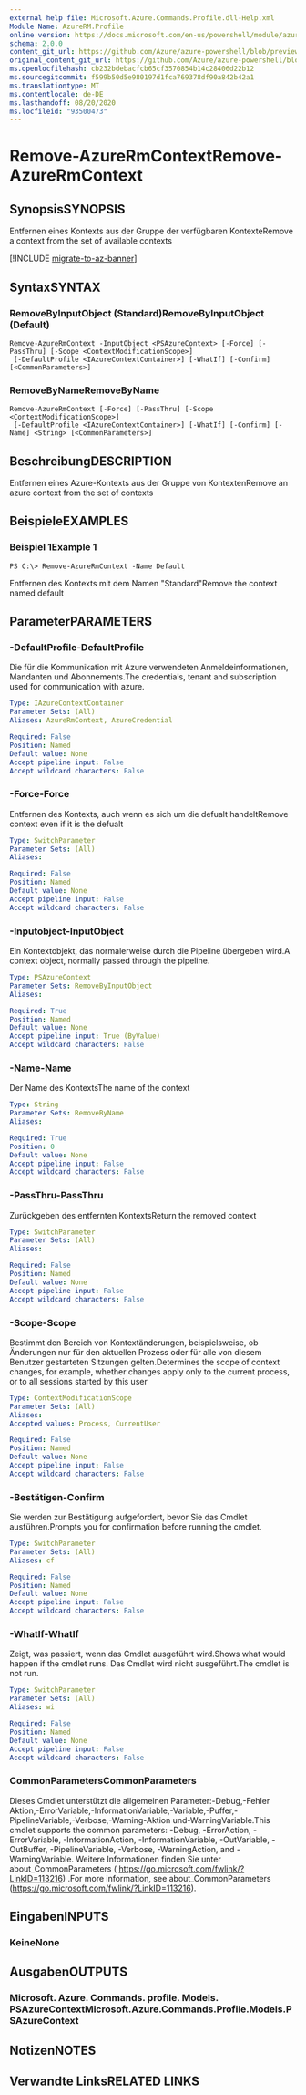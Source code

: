 ```yaml
---
external help file: Microsoft.Azure.Commands.Profile.dll-Help.xml
Module Name: AzureRM.Profile
online version: https://docs.microsoft.com/en-us/powershell/module/azurerm.profile/remove-azurermcontext
schema: 2.0.0
content_git_url: https://github.com/Azure/azure-powershell/blob/preview/src/ResourceManager/Profile/Commands.Profile/help/Remove-AzureRmContext.md
original_content_git_url: https://github.com/Azure/azure-powershell/blob/preview/src/ResourceManager/Profile/Commands.Profile/help/Remove-AzureRmContext.md
ms.openlocfilehash: cb232bdebacfcb65cf3570854b14c28406d22b12
ms.sourcegitcommit: f599b50d5e980197d1fca769378df90a842b42a1
ms.translationtype: MT
ms.contentlocale: de-DE
ms.lasthandoff: 08/20/2020
ms.locfileid: "93500473"
---
```

# <span data-ttu-id="b916b-101">Remove-AzureRmContext</span><span class="sxs-lookup"><span data-stu-id="b916b-101">Remove-AzureRmContext</span></span>

## <span data-ttu-id="b916b-102">Synopsis</span><span class="sxs-lookup"><span data-stu-id="b916b-102">SYNOPSIS</span></span>
<span data-ttu-id="b916b-103">Entfernen eines Kontexts aus der Gruppe der verfügbaren Kontexte</span><span class="sxs-lookup"><span data-stu-id="b916b-103">Remove a context from the set of available contexts</span></span>

[!INCLUDE [migrate-to-az-banner](../../includes/migrate-to-az-banner.md)]

## <span data-ttu-id="b916b-104">Syntax</span><span class="sxs-lookup"><span data-stu-id="b916b-104">SYNTAX</span></span>

### <span data-ttu-id="b916b-105">RemoveByInputObject (Standard)</span><span class="sxs-lookup"><span data-stu-id="b916b-105">RemoveByInputObject (Default)</span></span>
```
Remove-AzureRmContext -InputObject <PSAzureContext> [-Force] [-PassThru] [-Scope <ContextModificationScope>]
 [-DefaultProfile <IAzureContextContainer>] [-WhatIf] [-Confirm] [<CommonParameters>]
```

### <span data-ttu-id="b916b-106">RemoveByName</span><span class="sxs-lookup"><span data-stu-id="b916b-106">RemoveByName</span></span>
```
Remove-AzureRmContext [-Force] [-PassThru] [-Scope <ContextModificationScope>]
 [-DefaultProfile <IAzureContextContainer>] [-WhatIf] [-Confirm] [-Name] <String> [<CommonParameters>]
```

## <span data-ttu-id="b916b-107">Beschreibung</span><span class="sxs-lookup"><span data-stu-id="b916b-107">DESCRIPTION</span></span>
<span data-ttu-id="b916b-108">Entfernen eines Azure-Kontexts aus der Gruppe von Kontexten</span><span class="sxs-lookup"><span data-stu-id="b916b-108">Remove an azure context from the set of contexts</span></span>

## <span data-ttu-id="b916b-109">Beispiele</span><span class="sxs-lookup"><span data-stu-id="b916b-109">EXAMPLES</span></span>

### <span data-ttu-id="b916b-110">Beispiel 1</span><span class="sxs-lookup"><span data-stu-id="b916b-110">Example 1</span></span>
```
PS C:\> Remove-AzureRmContext -Name Default
```

<span data-ttu-id="b916b-111">Entfernen des Kontexts mit dem Namen "Standard"</span><span class="sxs-lookup"><span data-stu-id="b916b-111">Remove the context named default</span></span>

## <span data-ttu-id="b916b-112">Parameter</span><span class="sxs-lookup"><span data-stu-id="b916b-112">PARAMETERS</span></span>

### <span data-ttu-id="b916b-113">-DefaultProfile</span><span class="sxs-lookup"><span data-stu-id="b916b-113">-DefaultProfile</span></span>
<span data-ttu-id="b916b-114">Die für die Kommunikation mit Azure verwendeten Anmeldeinformationen, Mandanten und Abonnements.</span><span class="sxs-lookup"><span data-stu-id="b916b-114">The credentials, tenant and subscription used for communication with azure.</span></span>

```yaml
Type: IAzureContextContainer
Parameter Sets: (All)
Aliases: AzureRmContext, AzureCredential

Required: False
Position: Named
Default value: None
Accept pipeline input: False
Accept wildcard characters: False
```

### <span data-ttu-id="b916b-115">-Force</span><span class="sxs-lookup"><span data-stu-id="b916b-115">-Force</span></span>
<span data-ttu-id="b916b-116">Entfernen des Kontexts, auch wenn es sich um die defualt handelt</span><span class="sxs-lookup"><span data-stu-id="b916b-116">Remove context even if it is the defualt</span></span>

```yaml
Type: SwitchParameter
Parameter Sets: (All)
Aliases: 

Required: False
Position: Named
Default value: None
Accept pipeline input: False
Accept wildcard characters: False
```

### <span data-ttu-id="b916b-117">-Inputobject</span><span class="sxs-lookup"><span data-stu-id="b916b-117">-InputObject</span></span>
<span data-ttu-id="b916b-118">Ein Kontextobjekt, das normalerweise durch die Pipeline übergeben wird.</span><span class="sxs-lookup"><span data-stu-id="b916b-118">A context object, normally passed through the pipeline.</span></span>

```yaml
Type: PSAzureContext
Parameter Sets: RemoveByInputObject
Aliases: 

Required: True
Position: Named
Default value: None
Accept pipeline input: True (ByValue)
Accept wildcard characters: False
```

### <span data-ttu-id="b916b-119">-Name</span><span class="sxs-lookup"><span data-stu-id="b916b-119">-Name</span></span>
<span data-ttu-id="b916b-120">Der Name des Kontexts</span><span class="sxs-lookup"><span data-stu-id="b916b-120">The name of the context</span></span>

```yaml
Type: String
Parameter Sets: RemoveByName
Aliases: 

Required: True
Position: 0
Default value: None
Accept pipeline input: False
Accept wildcard characters: False
```

### <span data-ttu-id="b916b-121">-PassThru</span><span class="sxs-lookup"><span data-stu-id="b916b-121">-PassThru</span></span>
<span data-ttu-id="b916b-122">Zurückgeben des entfernten Kontexts</span><span class="sxs-lookup"><span data-stu-id="b916b-122">Return the removed context</span></span>

```yaml
Type: SwitchParameter
Parameter Sets: (All)
Aliases: 

Required: False
Position: Named
Default value: None
Accept pipeline input: False
Accept wildcard characters: False
```

### <span data-ttu-id="b916b-123">-Scope</span><span class="sxs-lookup"><span data-stu-id="b916b-123">-Scope</span></span>
<span data-ttu-id="b916b-124">Bestimmt den Bereich von Kontextänderungen, beispielsweise, ob Änderungen nur für den aktuellen Prozess oder für alle von diesem Benutzer gestarteten Sitzungen gelten.</span><span class="sxs-lookup"><span data-stu-id="b916b-124">Determines the scope of context changes, for example, whether changes apply only to the current process, or to all sessions started by this user</span></span>

```yaml
Type: ContextModificationScope
Parameter Sets: (All)
Aliases: 
Accepted values: Process, CurrentUser

Required: False
Position: Named
Default value: None
Accept pipeline input: False
Accept wildcard characters: False
```

### <span data-ttu-id="b916b-125">-Bestätigen</span><span class="sxs-lookup"><span data-stu-id="b916b-125">-Confirm</span></span>
<span data-ttu-id="b916b-126">Sie werden zur Bestätigung aufgefordert, bevor Sie das Cmdlet ausführen.</span><span class="sxs-lookup"><span data-stu-id="b916b-126">Prompts you for confirmation before running the cmdlet.</span></span>

```yaml
Type: SwitchParameter
Parameter Sets: (All)
Aliases: cf

Required: False
Position: Named
Default value: None
Accept pipeline input: False
Accept wildcard characters: False
```

### <span data-ttu-id="b916b-127">-WhatIf</span><span class="sxs-lookup"><span data-stu-id="b916b-127">-WhatIf</span></span>
<span data-ttu-id="b916b-128">Zeigt, was passiert, wenn das Cmdlet ausgeführt wird.</span><span class="sxs-lookup"><span data-stu-id="b916b-128">Shows what would happen if the cmdlet runs.</span></span>
<span data-ttu-id="b916b-129">Das Cmdlet wird nicht ausgeführt.</span><span class="sxs-lookup"><span data-stu-id="b916b-129">The cmdlet is not run.</span></span>

```yaml
Type: SwitchParameter
Parameter Sets: (All)
Aliases: wi

Required: False
Position: Named
Default value: None
Accept pipeline input: False
Accept wildcard characters: False
```

### <span data-ttu-id="b916b-130">CommonParameters</span><span class="sxs-lookup"><span data-stu-id="b916b-130">CommonParameters</span></span>
<span data-ttu-id="b916b-131">Dieses Cmdlet unterstützt die allgemeinen Parameter:-Debug,-Fehler Aktion,-ErrorVariable,-InformationVariable,-Variable,-Puffer,-PipelineVariable,-Verbose,-Warning-Aktion und-WarningVariable.</span><span class="sxs-lookup"><span data-stu-id="b916b-131">This cmdlet supports the common parameters: -Debug, -ErrorAction, -ErrorVariable, -InformationAction, -InformationVariable, -OutVariable, -OutBuffer, -PipelineVariable, -Verbose, -WarningAction, and -WarningVariable.</span></span> <span data-ttu-id="b916b-132">Weitere Informationen finden Sie unter about_CommonParameters ( https://go.microsoft.com/fwlink/?LinkID=113216) .</span><span class="sxs-lookup"><span data-stu-id="b916b-132">For more information, see about_CommonParameters (https://go.microsoft.com/fwlink/?LinkID=113216).</span></span>

## <span data-ttu-id="b916b-133">Eingaben</span><span class="sxs-lookup"><span data-stu-id="b916b-133">INPUTS</span></span>

### <span data-ttu-id="b916b-134">Keine</span><span class="sxs-lookup"><span data-stu-id="b916b-134">None</span></span>

## <span data-ttu-id="b916b-135">Ausgaben</span><span class="sxs-lookup"><span data-stu-id="b916b-135">OUTPUTS</span></span>

### <span data-ttu-id="b916b-136">Microsoft. Azure. Commands. profile. Models. PSAzureContext</span><span class="sxs-lookup"><span data-stu-id="b916b-136">Microsoft.Azure.Commands.Profile.Models.PSAzureContext</span></span>

## <span data-ttu-id="b916b-137">Notizen</span><span class="sxs-lookup"><span data-stu-id="b916b-137">NOTES</span></span>

## <span data-ttu-id="b916b-138">Verwandte Links</span><span class="sxs-lookup"><span data-stu-id="b916b-138">RELATED LINKS</span></span>


